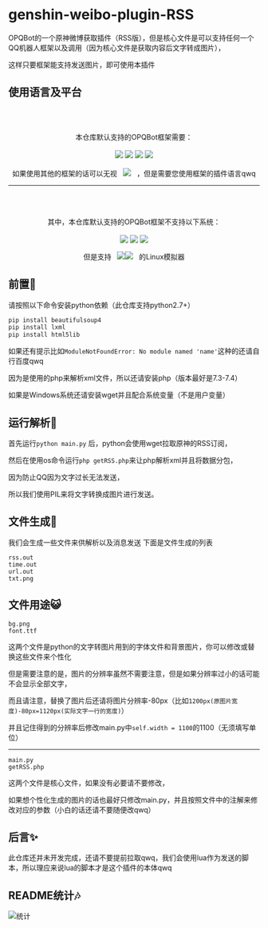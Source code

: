 # genshin-weibo-plugin-RSS
OPQBot的一个原神微博获取插件（RSS版），但是核心文件是可以支持任何一个QQ机器人框架以及调用（因为核心文件是获取内容后文字转成图片），

这样只要框架能支持发送图片，即可使用本插件

## 使用语言及平台
<br>
<br>

<p align="center">
  本仓库默认支持的OPQBot框架需要：<br><br>
  <img src="https://img.shields.io/badge/Python-2.7+-326c9c?logo=Python&logoColor=326c9c"/>
  <img src="https://img.shields.io/badge/PHP-7.3+-777bb3?logo=PHP&logoColor=777bb3"/>
  <img src="https://img.shields.io/badge/Lua-5.0-000080?logo=Lua&logoColor=000080"/>
  <img src="https://img.shields.io/badge/Shell(bash/sh)-1.0-3e484a?logo=GNU%20Bash&logoColor=ffffff"/>
  <br><br>
  如果使用其他的框架的话可以无视&nbsp&nbsp&nbsp<img src="https://img.shields.io/badge/Lua-5.0-000080?logo=Lua&logoColor=000080"/>&nbsp&nbsp&nbsp，但是需要您使用框架的插件语言qwq
</p>
 <hr>
 <br>
 <br>
 <p align="center">
其中，本仓库默认支持的OPQBot框架不支持以下系统：<br><br>
<img src="https://img.shields.io/badge/Android--0?style=social&logo=Android&logoColor=3DDC84"/>
<img src="https://img.shields.io/badge/Windows10--0?style=social&logo=Windows&logoColor=0078D6"/>
<img src="https://img.shields.io/badge/IOS--0?style=social&logo=IOS&logoColor=black"/>
</p>
 <p align="center">
但是支持&nbsp&nbsp&nbsp<img src="https://img.shields.io/badge/Android--0?style=social&logo=Android&logoColor=3DDC84"/><img src="https://img.shields.io/badge/Windows10--0?style=social&logo=Windows&logoColor=0078D6"/>&nbsp&nbsp&nbsp的Linux模拟器
</p>



## 前置💨
请按照以下命令安装python依赖（此仓库支持python2.7+）
```python
pip install beautifulsoup4
pip install lxml
pip install html5lib
```
如果还有提示比如```ModuleNotFoundError: No module named 'name'```这种的还请自行百度qwq

因为是使用的php来解析xml文件，所以还请安装php（版本最好是7.3-7.4）

如果是Windows系统还请安装wget并且配合系统变量（不是用户变量）

## 运行解析💬
首先运行```python main.py``` 后，python会使用wget拉取原神的RSS订阅，

然后在使用os命令运行```php getRSS.php```来让php解析xml并且将数据分包，

因为防止QQ因为文字过长无法发送，

所以我们使用PIL来将文字转换成图片进行发送。

## 文件生成👀
我们会生成一些文件来供解析以及消息发送
下面是文件生成的列表
```
rss.out
time.out
url.out
txt.png
```
## 文件用途😺

```
bg.png
font.ttf
```
这两个文件是python的文字转图片用到的字体文件和背景图片，你可以修改或替换这些文件来个性化

但是需要注意的是，图片的分辨率虽然不需要注意，但是如果分辨率过小的话可能不会显示全部文字，

而且请注意，替换了图片后还请将图片分辨率-80px（比如```1200px(原图片宽度)-80px=1120px(实际文字一行的宽度)```）

并且记住得到的分辨率后修改main.py中```self.width = 1100```的1100（无须填写单位）

<hr>

```
main.py
getRSS.php
```
这两个文件是核心文件，如果没有必要请不要修改，

如果想个性化生成的图片的话也最好只修改main.py，并且按照文件中的注解来修改对应的参数（小白的话还请不要随便改qwq）

## 后言✨
此仓库还并未开发完成，还请不要提前拉取qwq，我们会使用lua作为发送的脚本，所以理应来说lua的脚本才是这个插件的本体qwq


## README统计🎶
![统计](https://count.getloli.com/get/@misaka10843?theme=elbooru)
